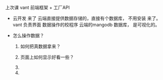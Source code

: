 上次课 vant 前端框架 + 工厂API  
- 云开发 来了
  云端直接提供数据存储的，直接有个数据库， 不用安装 来了。
  vant 负责界面
  数据操作的校程序 云端的mangodb 数据库， 是可视化的。

- 怎么操作数据？

  1. 如何把真数据拿来？
  
  2. 页面上如何显示好看一些？
  3. 
  4. 